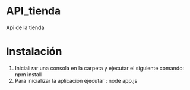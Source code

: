 # API_tienda
Api de la tienda

# Instalación

1. Inicializar una consola en la carpeta y ejecutar el siguiente comando: 
    npm install
2. Para inicializar la aplicación ejecutar : 
    node app.js
